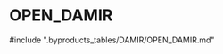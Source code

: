 # OPEN_DAMIR

<!-- ATTENTION : Ne pas supprimer ou modifier la ligne ci-dessous -->
#include ".byproducts_tables/DAMIR/OPEN_DAMIR.md"
<!-- ATTENTION : Ne pas supprimer ou modifier la ligne ci-dessus -->
